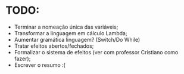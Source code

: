 # TODO:

- Terminar a nomeação única das variáveis;
- Transformar a linguagem em cálculo Lambda;
- Aumentar gramática linguagem? (Switch/Do While)
- Tratar efeitos abertos/fechados; 
- Formalizar o sistema de efeitos (ver com professor Cristiano como fazer);
- Escrever o resumo :(
